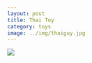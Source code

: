 ```yaml
---
layout: post
title: Thai Toy
category: toys
image: ../img/thaiguy.jpg
---
```


<img src="{{ site.baseurl }}/img/thaiguy.jpg">